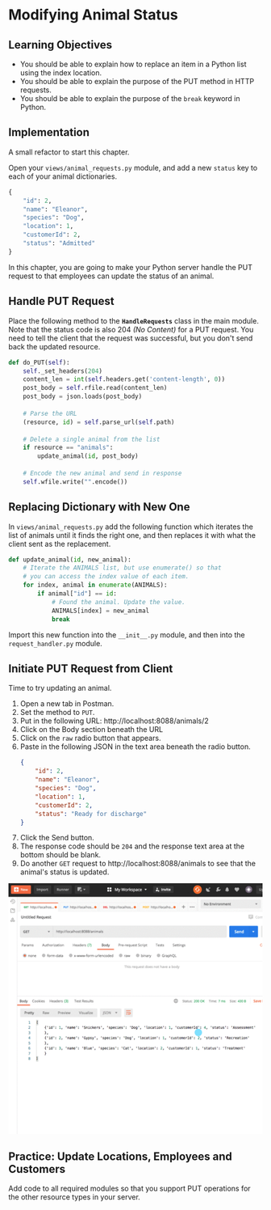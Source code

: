 # Modifying Animal Status

## Learning Objectives

* You should be able to explain how to replace an item in a Python list using the index location.
* You should be able to explain the purpose of the PUT method in HTTP requests.
* You should be able to explain the purpose of the `break` keyword in Python.

## Implementation

A small refactor to start this chapter.

Open your `views/animal_requests.py` module, and add a new `status` key to each of your animal dictionaries.

```py
{
    "id": 2,
    "name": "Eleanor",
    "species": "Dog",
    "location": 1,
    "customerId": 2,
    "status": "Admitted"
}
```

In this chapter, you are going to make your Python server handle the PUT request to that employees can update the status of an animal.

## Handle PUT Request

Place the following method to the **`HandleRequests`** class in the main module. Note that the status code is also 204 _(No Content)_ for a PUT request. You need to tell the client that the request was successful, but you don't send back the updated resource.

```py
def do_PUT(self):
    self._set_headers(204)
    content_len = int(self.headers.get('content-length', 0))
    post_body = self.rfile.read(content_len)
    post_body = json.loads(post_body)

    # Parse the URL
    (resource, id) = self.parse_url(self.path)

    # Delete a single animal from the list
    if resource == "animals":
        update_animal(id, post_body)

    # Encode the new animal and send in response
    self.wfile.write("".encode())
```

## Replacing Dictionary with New One

In `views/animal_requests.py` add the following function which iterates the list of animals until it finds the right one, and then replaces it with what the client sent as the replacement.

```py
def update_animal(id, new_animal):
    # Iterate the ANIMALS list, but use enumerate() so that
    # you can access the index value of each item.
    for index, animal in enumerate(ANIMALS):
        if animal["id"] == id:
            # Found the animal. Update the value.
            ANIMALS[index] = new_animal
            break
```

Import this new function into the `__init__.py` module, and then into the `request_handler.py` module.

## Initiate PUT Request from Client

Time to try updating an animal.

1. Open a new tab in Postman.
1. Set the method to `PUT`.
1. Put in the following URL: http://localhost:8088/animals/2
1. Click on the Body section beneath the URL
1. Click on the `raw` radio button that appears.
1. Paste in the following JSON in the text area beneath the radio button.
    ```json
    {
        "id": 2,
        "name": "Eleanor",
        "species": "Dog",
        "location": 1,
        "customerId": 2,
        "status": "Ready for discharge"
    }
    ```
1. Click the Send button.
1. The response code should be `204` and the response text area at the bottom should be blank.
1. Do another `GET` request to http://localhost:8088/animals to see that the animal's status is updated.


![animation of using Postman to update the status of an animal](./images/python-kennel-update-animal.gif)

## Practice: Update Locations, Employees and Customers

Add code to all required modules so that you support PUT operations for the other resource types in your server.

